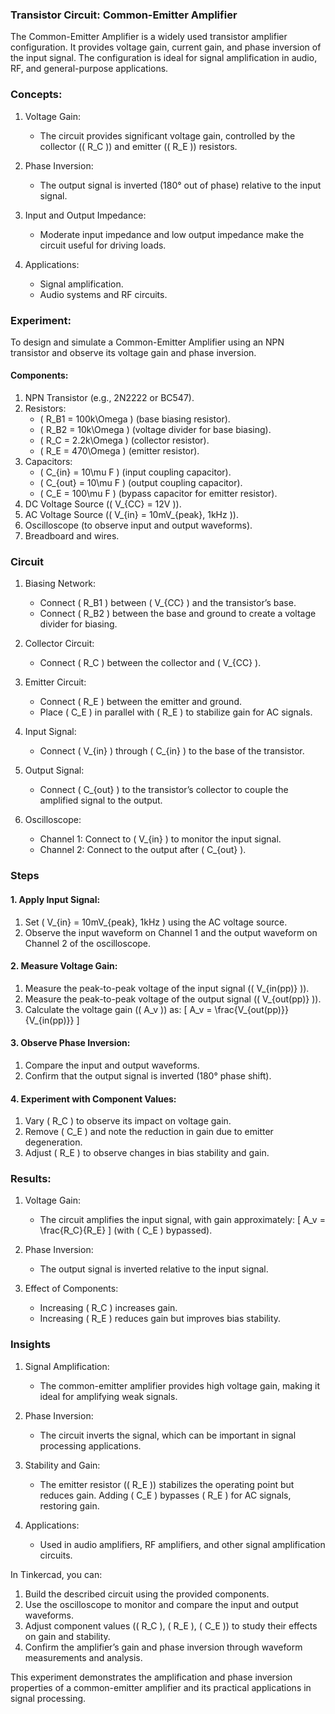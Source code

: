 ### Transistor Circuit: Common-Emitter Amplifier

The Common-Emitter Amplifier is a widely used transistor amplifier configuration. It provides voltage gain, current gain, and phase inversion of the input signal. The configuration is ideal for signal amplification in audio, RF, and general-purpose applications.

### Concepts:

1. Voltage Gain:
   - The circuit provides significant voltage gain, controlled by the collector (\( R_C \)) and emitter (\( R_E \)) resistors.

2. Phase Inversion:
   - The output signal is inverted (180° out of phase) relative to the input signal.

3. Input and Output Impedance:
   - Moderate input impedance and low output impedance make the circuit useful for driving loads.

4. Applications:
   - Signal amplification.
   - Audio systems and RF circuits.

### Experiment:

To design and simulate a Common-Emitter Amplifier using an NPN transistor and observe its voltage gain and phase inversion.

#### Components:

1. NPN Transistor (e.g., 2N2222 or BC547).
2. Resistors:
   - \( R_B1 = 100k\Omega \) (base biasing resistor).
   - \( R_B2 = 10k\Omega \) (voltage divider for base biasing).
   - \( R_C = 2.2k\Omega \) (collector resistor).
   - \( R_E = 470\Omega \) (emitter resistor).
3. Capacitors:
   - \( C_{in} = 10\mu F \) (input coupling capacitor).
   - \( C_{out} = 10\mu F \) (output coupling capacitor).
   - \( C_E = 100\mu F \) (bypass capacitor for emitter resistor).
4. DC Voltage Source (\( V_{CC} = 12V \)).
5. AC Voltage Source (\( V_{in} = 10mV_{peak}, 1kHz \)).
6. Oscilloscope (to observe input and output waveforms).
7. Breadboard and wires.

### Circuit

1. Biasing Network:
   - Connect \( R_B1 \) between \( V_{CC} \) and the transistor’s base.
   - Connect \( R_B2 \) between the base and ground to create a voltage divider for biasing.

2. Collector Circuit:
   - Connect \( R_C \) between the collector and \( V_{CC} \).

3. Emitter Circuit:
   - Connect \( R_E \) between the emitter and ground.
   - Place \( C_E \) in parallel with \( R_E \) to stabilize gain for AC signals.

4. Input Signal:
   - Connect \( V_{in} \) through \( C_{in} \) to the base of the transistor.

5. Output Signal:
   - Connect \( C_{out} \) to the transistor’s collector to couple the amplified signal to the output.

6. Oscilloscope:
   - Channel 1: Connect to \( V_{in} \) to monitor the input signal.
   - Channel 2: Connect to the output after \( C_{out} \).

### Steps

#### 1. Apply Input Signal:

1. Set \( V_{in} = 10mV_{peak}, 1kHz \) using the AC voltage source.
2. Observe the input waveform on Channel 1 and the output waveform on Channel 2 of the oscilloscope.

#### 2. Measure Voltage Gain:

1. Measure the peak-to-peak voltage of the input signal (\( V_{in(pp)} \)).
2. Measure the peak-to-peak voltage of the output signal (\( V_{out(pp)} \)).
3. Calculate the voltage gain (\( A_v \)) as:
   \[
   A_v = \frac{V_{out(pp)}}{V_{in(pp)}}
   \]

#### 3. Observe Phase Inversion:

1. Compare the input and output waveforms.
2. Confirm that the output signal is inverted (180° phase shift).

#### 4. Experiment with Component Values:

1. Vary \( R_C \) to observe its impact on voltage gain.
2. Remove \( C_E \) and note the reduction in gain due to emitter degeneration.
3. Adjust \( R_E \) to observe changes in bias stability and gain.

### Results:

1. Voltage Gain:
   - The circuit amplifies the input signal, with gain approximately:
     \[
     A_v = \frac{R_C}{R_E}
     \]
     (with \( C_E \) bypassed).

2. Phase Inversion:
   - The output signal is inverted relative to the input signal.

3. Effect of Components:
   - Increasing \( R_C \) increases gain.
   - Increasing \( R_E \) reduces gain but improves bias stability.

### Insights

1. Signal Amplification:
   - The common-emitter amplifier provides high voltage gain, making it ideal for amplifying weak signals.

2. Phase Inversion:
   - The circuit inverts the signal, which can be important in signal processing applications.

3. Stability and Gain:
   - The emitter resistor (\( R_E \)) stabilizes the operating point but reduces gain. Adding \( C_E \) bypasses \( R_E \) for AC signals, restoring gain.

4. Applications:
   - Used in audio amplifiers, RF amplifiers, and other signal amplification circuits.

In Tinkercad, you can:

1. Build the described circuit using the provided components.
2. Use the oscilloscope to monitor and compare the input and output waveforms.
3. Adjust component values (\( R_C \), \( R_E \), \( C_E \)) to study their effects on gain and stability.
4. Confirm the amplifier’s gain and phase inversion through waveform measurements and analysis.

This experiment demonstrates the amplification and phase inversion properties of a common-emitter amplifier and its practical applications in signal processing.
